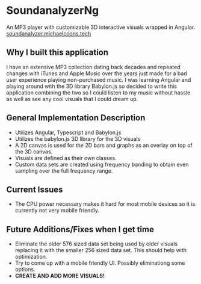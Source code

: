# SoundanalyzerNg

An MP3 player with customizable 3D interactive visuals wrapped in Angular.
[soundanalyzer.michaelcoons.tech](https://soundanalyzer.michaelcoons.tech/)

## Why I built this application

I have an extensive MP3 collection dating back decades and repeated changes with iTunes and Apple Music over the years just made for a bad user experience playing non-purchased music.  I was learning Angular and playing around with the 3D library Babylon.js so decided to write this application combining the two so I could listen to my music without hassle as well as see any cool visuals that I could dream up.

## General Implementation Description

* Utilizes Angular, Typescript and Babylon.js
* Utilizes the babylon.js 3D library for the 3D visuals
* A 2D canvas is used for the 2D bars and graphs as an overlay on top of the 3D canvas.
* Visuals are defined as their own classes.
* Custom data sets are created using frequency banding to obtain even sampling over the full frequency range.

## Current Issues

* The CPU power necessary makes it hard for most mobile devices so it is currently not very mobile friendly.

## Future Additions/Fixes when I get time

* Eliminate the older 576 sized data set being used by older visuals replacing it with the smaller 256 sized data set.  This should help with optimization.
* Try to come up with a mobile friendly UI.  Possibly eliminationg some options.
* **CREATE AND ADD MORE VISUALS!**
